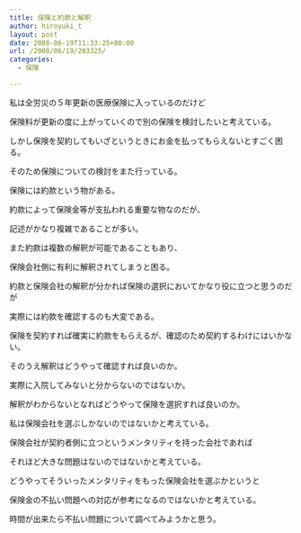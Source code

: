 ```yaml
---
title: 保険と約款と解釈
author: hiroyuki_t
layout: post
date: 2008-06-19T11:33:25+00:00
url: /2008/06/19/203325/
categories:
  - 保険

---
```

<div class="section">
  <p>
    私は全労災の５年更新の医療保険に入っているのだけど
  </p>
  
  <p>
    保険料が更新の度に上がっていくので別の保険を検討したいと考えている。
  </p>
  
  <p>
    しかし保険を契約してもいざというときにお金を払ってもらえないとすごく困る。
  </p>
  
  <p>
    そのため保険についての検討をまた行っている。
  </p>
  
  <p>
  </p>
  
  <p>
    保険には約款という物がある。
  </p>
  
  <p>
    約款によって保険金等が支払われる重要な物なのだが、
  </p>
  
  <p>
    記述がかなり複雑であることが多い。
  </p>
  
  <p>
    また約款は複数の解釈が可能であることもあり、
  </p>
  
  <p>
    保険会社側に有利に解釈されてしまうと困る。
  </p>
  
  <p>
  </p>
  
  <p>
    約款と保険会社の解釈が分かれば保険の選択においてかなり役に立つと思うのだが
  </p>
  
  <p>
    実際には約款を確認するのも大変である。
  </p>
  
  <p>
    保険を契約すれば確実に約款をもらえるが、確認のため契約するわけにはいかない。
  </p>
  
  <p>
    そのうえ解釈はどうやって確認すれば良いのか。
  </p>
  
  <p>
    実際に入院してみないと分からないのではないか。
  </p>
  
  <p>
  </p>
  
  <p>
    解釈がわからないとなればどうやって保険を選択すれば良いのか。
  </p>
  
  <p>
    私は保険会社を選ぶしかないのではないかと考えている。
  </p>
  
  <p>
    保険会社が契約者側に立つというメンタリティを持った会社であれば
  </p>
  
  <p>
    それほど大きな問題はないのではないかと考えている。
  </p>
  
  <p>
    どうやってそういったメンタリティをもった保険会社を選ぶかというと
  </p>
  
  <p>
    保険金の不払い問題への対応が参考になるのではないかと考えている。
  </p>
  
  <p>
  </p>
  
  <p>
    時間が出来たら不払い問題について調べてみようかと思う。
  </p>
</div>